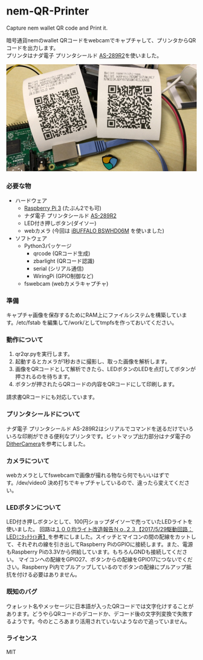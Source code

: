 # nem-QR-Printer
Capture nem wallet QR code and Print it.

暗号通貨nemのwallet QRコードをwebcamでキャプチャして、プリンタからQRコードを出力します。  
プリンタはナダ電子 プリンタシールド [AS-289R2](http://www.nada.co.jp/as289r2/)を使いました。

![](IMG_8079.JPG)

### 必要な物

- ハードウェア
  - [Raspberry Pi 3](https://www.switch-science.com/catalog/3050/) (たぶん2でも可)
  - ナダ電子 プリンタシールド [AS-289R2](https://www.switch-science.com/catalog/2553/)
  - LED付き押しボタン(ダイソー)
  - webカメラ (今回は [iBUFFALO BSWHD06M](https://amazon.jp/o/ASIN/B00GZAF89W/opencollect-22) を使いました)
- ソフトウェア
  - Python3パッケージ
    - qrcode (QRコード生成)
    - zbarlight (QRコード認識)
    - serial (シリアル通信)
    - WiringPi (GPIO制御など)
  - fswebcam (webカメラキャプチャ)

### 準備

キャプチャ画像を保存するためにRAM上にファイルシステムを構築しています。/etc/fstab を編集して/work/としてtmpfsを作っておいてください。

### 動作について

1. qr2qr.pyを実行します。
1. 起動するとカメラが1秒おきに撮影し、取った画像を解析します。
1. 画像をQRコードとして解析できたら、LEDボタンのLEDを点灯してボタンが押されるのを待ちます。
1. ボタンが押されたらQRコードの内容をQRコードにして印刷します。

請求書QRコードにも対応しています。

### プリンタシールドについて

ナダ電子 プリンタシールド AS-289R2はシリアルでコマンドを送るだけでいろいろな印刷ができる便利なプリンタです。ビットマップ出力部分はナダ電子の[DitherCamera](https://github.com/NADA-ELECTRONICS/DitherCamera)を参考にしました。

### カメラについて

webカメラとしてfswebcamで画像が撮れる物なら何でもいいはずです。/dev/video0 決め打ちでキャプチャしているので、違ったら変えてください。

### LEDボタンについて
LED付き押しボタンとして、100円ショップダイソーで売っていたLEDライトを使いました。
回路は[１００均ライト改造報告Ｎｏ.２３【2017/5/29駆動回路：LEDﾐﾆﾀｯﾁﾗｲﾄ蒼】](http://yamane-factory.cocolog-nifty.com/yamane/2017/03/2017324led-0eb5.html)を参考にしました。スイッチとマイコンの間の配線をカットして、それぞれの線を引き出してRaspberry PiのGPIOに接続します。また、電源もRaspberry Piの3.3Vから供給しています。もちろんGNDも接続してください。
マイコンへの配線をGPIO27、ボタンからの配線をGPIO17につないでください。Raspberry Pi内でプルアップしているのでボタンの配線にプルアップ抵抗を付ける必要はありません。

### 既知のバグ

ウォレット名やメッセージに日本語が入ったQRコードでは文字化けすることがあります。どうやらQRコードのデコードか、デコード後の文字列変換で失敗するようです。今のところあまり活用されていないようなので追っていません。

### ライセンス
MIT
